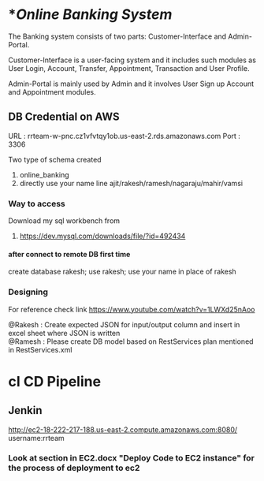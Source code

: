 # ******Online Banking System***** #

The Banking system consists of two parts: Customer-Interface and Admin-Portal. 

Customer-Interface is a user-facing system and it includes such modules as User Login, Account, Transfer, 
Appointment, Transaction and User Profile. 

Admin-Portal is mainly used by Admin and it involves User Sign up Account and Appointment modules.

## DB Credential on AWS ##

URL : rrteam-w-pnc.cz1vfvtqy1ob.us-east-2.rds.amazonaws.com
Port : 3306

Two type of schema created
1. online_banking
2. directly use your name line ajit/rakesh/ramesh/nagaraju/mahir/vamsi

### Way to access ###

Download my sql workbench from
  1. https://dev.mysql.com/downloads/file/?id=492434
  
  #### after connect to remote DB first time #######
  create database rakesh;
  use rakesh;
  use your name in place of rakesh



### Designing ###
For reference check link
https://www.youtube.com/watch?v=1LWXd25nAoo

@Rakesh : Create expected JSON for input/output column and insert in excel sheet where JSON is written
<br>
@Ramesh : Please create DB model based on RestServices plan mentioned in RestServices.xml

# cI CD Pipeline #
## Jenkin ##
http://ec2-18-222-217-188.us-east-2.compute.amazonaws.com:8080/
username:rrteam

###  Look at section in EC2.docx "Deploy Code to EC2 instance" for the process of deployment to ec2 ###
